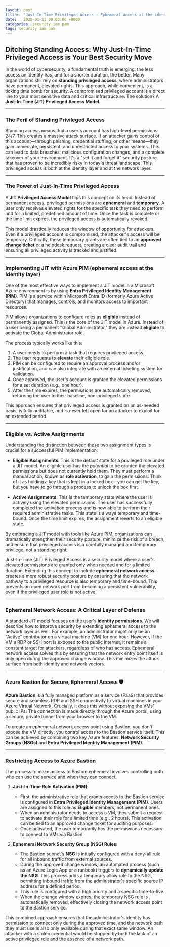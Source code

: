 ```yaml
---
layout: post
title:  "Just In Time Privileged Access - Ephemeral access at the identity and network layer"
date:   2025-01-21 00:00:00 +0000
categories: security iam pam
tags: security iam pam
---
```


## Ditching Standing Access: Why Just-In-Time Privileged Access is Your Best Security Move

In the world of cybersecurity, a fundamental truth is emerging: the less access an identity has, and for a shorter duration, the better. Many organizations still rely on **standing privileged access**, where administrators have permanent, elevated rights. This approach, while convenient, is a ticking time bomb for security. A compromised privileged account is a direct line to your most sensitive data and critical infrastructure. The solution? A **Just-In-Time (JIT) Privileged Access Model**.

---

### The Peril of Standing Privileged Access 

Standing access means that a user's account has high-level permissions 24/7. This creates a massive attack surface. If an attacker gains control of this account—through phishing, credential stuffing, or other means—they gain immediate, persistent, and unrestricted access to your systems. This can lead to data breaches, malicious configuration changes, and a complete takeover of your environment. It's a "set it and forget it" security posture that has proven to be incredibly risky in today's threat landscape. This privileged access is both at the identity layer and at the network layer.

---

### The Power of Just-In-Time Privileged Access 

A **JIT Privileged Access Model** flips this concept on its head. Instead of permanent access, privileged permissions are **ephemeral** and **temporary**. A user only receives elevated rights for the specific task they need to perform and for a limited, predefined amount of time. Once the task is complete or the time limit expires, the privileged access is automatically revoked.

This model drastically reduces the window of opportunity for attackers. Even if a privileged account is compromised, the attacker's access will be temporary. Critically, these temporary grants are often tied to an **approved change ticket** or a helpdesk request, creating a clear audit trail and ensuring all privileged activity is tracked and justified.

---

### Implementing JIT with Azure PIM (ephemeral access at the Identity layer)

One of the most effective ways to implement a JIT model in a Microsoft Azure environment is by using **Entra Privileged Identity Management (PIM)**. PIM is a service within Microsoft Entra ID (formerly Azure Active Directory) that manages, controls, and monitors access to important resources.

PIM allows organizations to configure roles as **eligible** instead of permanently assigned. This is the core of the JIT model in Azure. Instead of a user being a permanent "Global Administrator," they are instead **eligible** to activate the Global Administrator role.

The process typically works like this:

1.  A user needs to perform a task that requires privileged access.
2.  The user requests to **elevate** their eligible role.
3.  PIM can be configured to require an approval process and/or justification, and can also integrate with an external ticketing system for validation.
4.  Once approved, the user's account is granted the elevated permissions for a set duration (e.g., one hour).
5.  After the time expires, the permissions are automatically removed, returning the user to their baseline, non-privileged state.

This approach ensures that privileged access is granted on an as-needed basis, is fully auditable, and is never left open for an attacker to exploit for an extended period.

---

### Eligible vs. Active Assignments 

Understanding the distinction between these two assignment types is crucial for a successful PIM implementation:

* **Eligible Assignments**: This is the default state for a privileged role under a JIT model. An eligible user has the *potential* to be granted the elevated permissions but does not currently hold them. They must perform a manual action, known as **role activation**, to gain the permissions. Think of it as holding a key that is kept in a locked box—you can get the key, but you have to go through a process to unlock the box first.

* **Active Assignments**: This is the temporary state where the user is actively using the elevated permissions. The user has successfully completed the activation process and is now able to perform their required administrative tasks. This state is always temporary and time-bound. Once the time limit expires, the assignment reverts to an eligible state.

By embracing a JIT model with tools like Azure PIM, organizations can dramatically strengthen their security posture, minimize the risk of a breach, and ensure that privileged access is a carefully managed and temporary privilege, not a standing right.

Just-In-Time (JIT) Privileged Access is a security model where a user's elevated permissions are granted only when needed and for a limited duration. Extending this concept to include **ephemeral network access** creates a more robust security posture by ensuring that the network pathway to a privileged resource is also temporary and time-bound. This prevents an open network port from becoming a persistent vulnerability, even if the privileged user role is not active.

***

### Ephemeral Network Access: A Critical Layer of Defense

A standard JIT model focuses on the user's **identity permissions**. We will describe how to improve security by extending ephemeral access to the network layer as well. For example, an administrator might only be an "Active" contributor on a virtual machine (VM) for one hour. However, if the VM's RDP or SSH port is exposed to the public internet, it remains a constant target for attackers, regardless of who has access. Ephemeral network access solves this by ensuring that the network entry point itself is only open during the approved change window. This minimizes the attack surface from both identity and network vectors.

***

### Azure Bastion for Secure, Ephemeral Access 🛡️

**Azure Bastion** is a fully managed platform as a service (PaaS) that provides secure and seamless RDP and SSH connectivity to virtual machines in your Azure Virtual Network. Crucially, it does this without exposing the VMs' public IPs. The connection is made directly through the Azure portal, using a secure, private tunnel from your browser to the VM.

To create an ephemeral network access point using Bastion, you don't expose the VM directly; you control access to the Bastion service itself. This can be achieved by combining two key Azure features: **Network Security Groups (NSGs)** and **Entra Privileged Identity Management (PIM)**. 

***

### Restricting Access to Azure Bastion

The process to make access to Bastion ephemeral involves controlling both who can use the service and when they can connect.

1.  **Just-In-Time Role Activation (PIM)**:
    * First, the administrative role that grants access to the Bastion service is configured in **Entra Privileged Identity Management (PIM)**. Users are assigned to this role as **Eligible** members, not permanent ones.
    * When an administrator needs to access a VM, they submit a request to activate their role for a limited time (e.g., 2 hours). This activation can be tied to an approved change ticket for auditing purposes.
    * Once activated, the user temporarily has the permissions necessary to connect to VMs via Bastion.

2.  **Ephemeral Network Security Group (NSG) Rules**:
    * The Bastion subnet's **NSG** is initially configured with a deny-all rule for all inbound traffic from external sources.
    * During the approved change window, an automated process (such as an Azure Logic App or a runbook) triggers to **dynamically update the NSG**. This process adds a temporary allow rule to the NSG, permitting inbound traffic from the administrator's specific source IP address for a defined period.
    * This rule is configured with a high priority and a specific time-to-live.
    * When the change window expires, the temporary NSG rule is automatically removed, effectively closing the network access point to the Bastion service.

This combined approach ensures that the administrator's identity has permission to connect only during the approved time, and the network path they must use is also only available during that exact same window. An attacker with a stolen credential would be stopped by both the lack of an active privileged role and the absence of a network path.